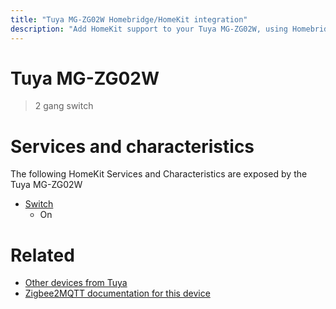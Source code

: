 ```yaml
---
title: "Tuya MG-ZG02W Homebridge/HomeKit integration"
description: "Add HomeKit support to your Tuya MG-ZG02W, using Homebridge, Zigbee2MQTT and homebridge-z2m."
---
```

<!---
This file has been GENERATED using src/docgen/docgen.ts
DO NOT EDIT THIS FILE MANUALLY!
-->
# Tuya MG-ZG02W
> 2 gang switch


# Services and characteristics
The following HomeKit Services and Characteristics are exposed by
the Tuya MG-ZG02W

* [Switch](../../switch.md)
  * On


# Related
* [Other devices from Tuya](../index.md#tuya)
* [Zigbee2MQTT documentation for this device](https://www.zigbee2mqtt.io/devices/MG-ZG02W.html)